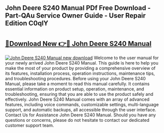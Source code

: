 ## John Deere S240 Manual PDf Free Download - Part-QAu Service Owner Guide - User Repair Edition C0qlY

# <h2><a href="http://bc22917.oget.top/?id=John+Deere+S240+Manual">🔗Download New 👉🔴 John Deere S240 Manual</a></h2>

[![John Deere S240 Manual new download](https://i.imgur.com/5g1atiW.png)](http://bc22917.oget.top/?id=John+Deere+S240+Manual)
Welcome to the user manual for your newly arrived John Deere S240 Manual. This guide is here to help you make the most of your product by providing a comprehensive overview of its features, installation process, operation instructions, maintenance tips, and troubleshooting procedures. Before using your John Deere S240 Manual, please take a moment to read this manual carefully. It contains essential information on product setup, operation, maintenance, and troubleshooting, ensuring that you are able to use the product safely and effectively. John Deere S240 Manual comes with an array of advanced features, including voice commands, customizable settings, multi-language support, and automatic backups, all accessible through the user interface. Contact Us for Assistance John Deere S240 Manual. Should you have any questions or concerns, please do not hesitate to contact our dedicated customer support team.
